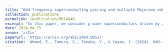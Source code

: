 ```yaml
---
title: "Odd-frequency superconducting pairing and multiple Majorana edge modes in driven topological superconductors"
collection: publications
permalink: /publication/BR14848
excerpt: 'In this paper, we consider p-wave superconductors driven by a time-periodic field and investigate the emergence of MZMs and odd-frequency pairing.'
date: 2024-04-15
venue: 'arXiv'
paperurl: 'https://arxiv.org/abs/2404.09517'
citation: 'Ahmed, E., Tamura, S., Tanaka, Y., & Cayao, J. (2024). Odd-frequency superconducting pairing and multiple Majorana edge modes in driven topological superconductors. arXiv preprint arXiv:2404.09517.'
---
```

